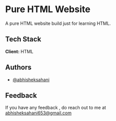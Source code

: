 
# Pure HTML Website

A pure HTML website build just for learning HTML.
## Tech Stack

**Client:**  HTML

  
## Authors

- [@abhisheksahani](https://github.com/abhisheksahani-nova)


## Feedback

If you have any feedback , do reach out to me at abhisheksahani653@gmail.com

  